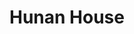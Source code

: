 ---
layout: place
title: "Hunan House"
permalink: /pennsylvania/palmerton/hunan-house.html
stateAbbr: PA
stateName: Pennsylvania
cityName: Palmerton
seo:
  name: "Hunan House"
  type: Restaurant
  links: http://palmertonhunanhouse.com/
description: "Hunan House serves delicious sushi in Palmerton, Pennsylvania. Try fresh Japanese dishes for a great dining experience. "
place_id: ChIJO6s6vJFOxIkRkI0918uQKSQ
photos:
  - name: >-
      places/ChIJO6s6vJFOxIkRkI0918uQKSQ/photos/AeeoHcLwx919tHLPPGtT_vYj4CAJw-uv_LnbaXhI8QKo0Tm3TfIjKbOXR9McWYfWFKR0QX9fML_O0Byx1L_ijpE-Hc9ExdlxqRJt0Bu0BuwuY8vKMCLqcnxexYpQb8k3SZQvOzy7o82NBQDbpXQJgIoSbrwtBfr2oqgXo_pX6rcceSTDWYVZworR4g6sqSncmiiy05RctDXRJabGkShstkQttPTXDu3VLiNofIO4nTyyTNzROvLlISrz9C7XhJhlC-iB2uhpRprTZmhyQKoqIMV1iLTIdBnSafOKfr7HXMTWz4jvfw
    widthPx: 3024
    heightPx: 4032
    authorAttributions:
      - displayName: Hunan House
        uri: https://maps.google.com/maps/contrib/110140673544786979737
        photoUri: >-
          https://lh3.googleusercontent.com/a/ACg8ocJpM9-fF5FgaquY_JeFcVIZE3WH0er9qa3jzPG6Gvhh0_m15A=s100-p-k-no-mo
    flagContentUri: >-
      https://www.google.com/local/imagery/report/?cb_client=maps_api_places.places_api&image_key=!1e10!2sAF1QipOH3tAAglPve-OC4pl59yV45Wqjz3mRZZbW4Jgh&hl=en-US
    googleMapsUri: >-
      https://www.google.com/maps/place//data=!3m4!1e2!3m2!1sAF1QipOH3tAAglPve-OC4pl59yV45Wqjz3mRZZbW4Jgh!2e10!4m2!3m1!1s0x89c44e91bc3aab3b:0x242990cbd73d8d90
  - name: >-
      places/ChIJO6s6vJFOxIkRkI0918uQKSQ/photos/AeeoHcLXJ5XuddRBc-mEnq297uY2B6DOZzhrDr8cNQ-Ej43yTeXWO1n7_rnpgk24-IylhAPwV9TJhvJ3XnrdMDoY3n1DxzcpQ1JlK5UfsJUN3I3LKH5AshPCvlOjJhWq6TRKPseqH7iMjvniYUNQTt3ETe6xf4KQWJQyY-tlGQ4bH6z2ut6LLxnNG7MC2ZfbFwJPnZ0-pDly0eoq0RF9eUGqdAT1HYFpH-UzBuriEuEXhnJJWdtLOUIZTBe3hdR4jAPW1qWDhTJTiDh01CbDcRXrrh44nQCp8BNQ-fIxqzocj0j_ug
    widthPx: 1440
    heightPx: 1080
    authorAttributions:
      - displayName: Hunan House
        uri: https://maps.google.com/maps/contrib/110140673544786979737
        photoUri: >-
          https://lh3.googleusercontent.com/a/ACg8ocJpM9-fF5FgaquY_JeFcVIZE3WH0er9qa3jzPG6Gvhh0_m15A=s100-p-k-no-mo
    flagContentUri: >-
      https://www.google.com/local/imagery/report/?cb_client=maps_api_places.places_api&image_key=!1e10!2sAF1QipOdXT9h-GNxz_ZoHuWzaEFOVTG22LB_-UPc-gCM&hl=en-US
    googleMapsUri: >-
      https://www.google.com/maps/place//data=!3m4!1e2!3m2!1sAF1QipOdXT9h-GNxz_ZoHuWzaEFOVTG22LB_-UPc-gCM!2e10!4m2!3m1!1s0x89c44e91bc3aab3b:0x242990cbd73d8d90
  - name: >-
      places/ChIJO6s6vJFOxIkRkI0918uQKSQ/photos/AeeoHcJvJ1cvBEsXZB1sUjaeVxwezUs3MF1uuT6cgJormceDHtK4ri8Ws8YeB24yG0cQr_yTr2X64nuWTjsOqyJkpe1vbyiPccyiXu0dKanLQ0mei_KGYC6VNJzu6UbGjtJ5aiwO8xJfPztt8a1YoQTtoSEJsqccdn0U36v_vhRgRmJ-2sW-SrCq30v-4fwQ974jXmE-JuAg11LZ5eTl0iNq7wYh6L5-s6fkkg7mmvvXd23Y7CBRqsdTWR4a6D4x8hKqNj0JkTy6Qb-nj2EwTLMmGgO_Fp4EulSWAs03pXGr484RqA
    widthPx: 4032
    heightPx: 3024
    authorAttributions:
      - displayName: Hunan House
        uri: https://maps.google.com/maps/contrib/110140673544786979737
        photoUri: >-
          https://lh3.googleusercontent.com/a/ACg8ocJpM9-fF5FgaquY_JeFcVIZE3WH0er9qa3jzPG6Gvhh0_m15A=s100-p-k-no-mo
    flagContentUri: >-
      https://www.google.com/local/imagery/report/?cb_client=maps_api_places.places_api&image_key=!1e10!2sAF1QipN87WXaG7H_0ryfqSg-sEe133a1mAfd1oSG8hgi&hl=en-US
    googleMapsUri: >-
      https://www.google.com/maps/place//data=!3m4!1e2!3m2!1sAF1QipN87WXaG7H_0ryfqSg-sEe133a1mAfd1oSG8hgi!2e10!4m2!3m1!1s0x89c44e91bc3aab3b:0x242990cbd73d8d90
  - name: >-
      places/ChIJO6s6vJFOxIkRkI0918uQKSQ/photos/AeeoHcJ9BsYeYFMQ2b_xqQDxhA41ocJqjIBalpZJuei8Vui_I21mWEPMIrWcvzyZf_pqjb4pVzAJ55IaSenq1HKlJiQc53CHciUpf1Kua5gbd7xeEaT0FXXZJgC1IAZbnVfONTsDFQiuRJGthD9BSt6rRboHpRIPVvJWWCmFWPT6UHN0iZ-lhn5S6NP7IwNwbWUM51_5lVF-mdkeRCbHpvAH7-IOZ7KXQ5ttx0sWQSW4RqBztZTWBif4r35-8Qt598g-KWLh0P2vrYDypcrLwbDjs3Uev5bPumi1Lkp6RxGJB-WG7jgBzLnWnLQgfRnC4Yqse_w9Az6nClE8pZB1C3qbCIIOY_UlzD1WylAhHais9_smZBjeODJX4gDNDsnUE16QqNvniluw644t32KE7JIEAtG-WttxprMKEDawsm2mSGCxukhM
    widthPx: 2268
    heightPx: 4032
    authorAttributions:
      - displayName: Kar Explore
        uri: https://maps.google.com/maps/contrib/117797427151019059179
        photoUri: >-
          https://lh3.googleusercontent.com/a-/ALV-UjXJn0Qw_a65HCnB_kDhAAON537fkhLU9M3y0U0oZG9z8yNjQNF3=s100-p-k-no-mo
    flagContentUri: >-
      https://www.google.com/local/imagery/report/?cb_client=maps_api_places.places_api&image_key=!1e10!2sCIHM0ogKEICAgICnlqHv0QE&hl=en-US
    googleMapsUri: >-
      https://www.google.com/maps/place//data=!3m4!1e2!3m2!1sCIHM0ogKEICAgICnlqHv0QE!2e10!4m2!3m1!1s0x89c44e91bc3aab3b:0x242990cbd73d8d90
  - name: >-
      places/ChIJO6s6vJFOxIkRkI0918uQKSQ/photos/AeeoHcKzToCQSgqmdfvh8wwrPLqSvdQewzyCar0U84skGnJbfRjc8kkys3dvPAdNnIx4ZyuTHcAbyK0wc0b2hqn1RVx0xg79qMaAYvUlkuNf28ObqXM0is8V7nBAgGuNwolBVEhsP4ahrIQm527E8yte-3AT_auoJ_ludjCDn6b2H4Cd2ONLjFY7gkdnSKdQdYesuqschZ98OWvzLQNnUEeJp6iX4qI5OzPgxUtlAllO4y-v22BcOvvb_uTrjtWgRtSA0YTmwx4LvfOOE3HlghXJcwAtpQgQqHbRwlWfHpRzGm5E3hDfLmZ2bNctJbquGe84h0VzyzjtvolVwCp3NwbsK_v3wZqkzFBxPPezPtVWHEfS98VC75nj2lR8cj-gLH1HMFc8RKTE_5v_VIT3SLMdIuJTpWdwnqebe1n3qTr6SkR9I5Ka
    widthPx: 4032
    heightPx: 2268
    authorAttributions:
      - displayName: Stephen Hinkle
        uri: https://maps.google.com/maps/contrib/116687568397978408695
        photoUri: >-
          https://lh3.googleusercontent.com/a-/ALV-UjXqkwcuEKSR0n0fxbRU_6fswmym-enYX6GY3FZggxFA2j6OyKbogQ=s100-p-k-no-mo
    flagContentUri: >-
      https://www.google.com/local/imagery/report/?cb_client=maps_api_places.places_api&image_key=!1e10!2sCIHM0ogKEICAgID4-I-owQE&hl=en-US
    googleMapsUri: >-
      https://www.google.com/maps/place//data=!3m4!1e2!3m2!1sCIHM0ogKEICAgID4-I-owQE!2e10!4m2!3m1!1s0x89c44e91bc3aab3b:0x242990cbd73d8d90
  - name: >-
      places/ChIJO6s6vJFOxIkRkI0918uQKSQ/photos/AeeoHcKRCxfNls2ya4JfKFIbc2wqXfWb4IznGIwJf65qC0HCu30WEpeHONA5I719d1OA3j1gUewfedB19f9rWnw0dZb3fdcn8dZYtrt6y3pZXTmwdiCtxM1GF6K4-uL7yApppJ1rNbpLwKv_YF2AFeGuSL2G4sw68LPwgI8PGOK2PVa8m-KdLJnwOwzlhyVFxVo7MMNxkP8xblN9fmiD7fgkKrN-WPkECPguHKfr9tJVoEqZ1H49gamVrooGz54a4Arspd4X3aU3J1QNSbfnV8xHmNvlmTJy6MfXrSiJWkhoTAxjfQvqXWMiAGnT4CiOObweFOFd6A-PrG_xMF-NLBx26kf9GhUMr25YlJqBbtKLxU9mzJ_7OeTNK0W5wDnPGCZMt1rAmQnYJzy_wcjobdtW64u9T6O2gAEiXtYkyeyEYmOCnpQX
    widthPx: 3024
    heightPx: 4032
    authorAttributions:
      - displayName: J Dalton
        uri: https://maps.google.com/maps/contrib/111010263223888279639
        photoUri: >-
          https://lh3.googleusercontent.com/a-/ALV-UjW3lpbK35LdMLG1XWjDPA3AesDuQd13eSwRcRuRgcUcN-Iu1Z0OQw=s100-p-k-no-mo
    flagContentUri: >-
      https://www.google.com/local/imagery/report/?cb_client=maps_api_places.places_api&image_key=!1e10!2sCIHM0ogKEICAgIDB0tOSiAE&hl=en-US
    googleMapsUri: >-
      https://www.google.com/maps/place//data=!3m4!1e2!3m2!1sCIHM0ogKEICAgIDB0tOSiAE!2e10!4m2!3m1!1s0x89c44e91bc3aab3b:0x242990cbd73d8d90
  - name: >-
      places/ChIJO6s6vJFOxIkRkI0918uQKSQ/photos/AeeoHcIfvDy_nNjc1bm-WmpYoEB_qSI92iZeKZj8w5XKZ3yFKZfVNigNAMI0Bpyj9eScqAIv9edesgg6LDqNeqqTsXgBMVF2G69sDwBags8kSRAUcvFKQRCAvSpuRUo68GrC3FquQS-iX1nL0T-ZxOUnqDCPMufQtO4HBR4_vdb82ugrIaXT30C_ZLKtK-LmCozFlTSYKECvDn0BWGSoPlqsUhZsqmhVCOZL7qfoAThTtgRux1gTye8D22yBhX3JrDwJUC7ZPNNHYeMVF0woRNTPFCNO4BlzMfTtxlbKrWd8_P-xS5IboNGaQfOCl6-gPEJojbK3jIlwlFWb9NyJURSkWeX5uWC3u_xmrZqqW0OHz0J6r-iBOar5lNU-XkpQufG9xgIY3edJ3lbHppwc9wnVlMG34dD6HCmoOyROwf2JxQ8p3A
    widthPx: 4032
    heightPx: 3024
    authorAttributions:
      - displayName: Matt Hootz
        uri: https://maps.google.com/maps/contrib/103030306721768272956
        photoUri: >-
          https://lh3.googleusercontent.com/a-/ALV-UjVJtzubv613-hwWs-PNv0DL4xuHGO4LzjhFQJrulb66-hTTxMu2=s100-p-k-no-mo
    flagContentUri: >-
      https://www.google.com/local/imagery/report/?cb_client=maps_api_places.places_api&image_key=!1e10!2sCIHM0ogKEICAgICk8trxPQ&hl=en-US
    googleMapsUri: >-
      https://www.google.com/maps/place//data=!3m4!1e2!3m2!1sCIHM0ogKEICAgICk8trxPQ!2e10!4m2!3m1!1s0x89c44e91bc3aab3b:0x242990cbd73d8d90
  - name: >-
      places/ChIJO6s6vJFOxIkRkI0918uQKSQ/photos/AeeoHcL9pvsbdJ3tv76x8yjnd44j6cnGiJ6lynaNG6zx2QQJkyKCaIb_-7bO2itkmaMQVq43WtAnKsSZ0OAQvxa7iI3zLT5TDl9whCynWH4T2VDHZ9ozGm-lHbNevun6zbbu8fMsRA6eiZqWs7jggRrRJIbull_kqW8zcRZAFHO83BLAUH_NUyk_e90rj_nANQJ9JPx7D7Ws31IJSzy8SXSrQ2--o__H2fXP6E1mh7kCTtAR6qy-4b1yK1eTppI9uLuLrJYs0fkCBeSEtRa5NelImWCd8pyexCYl_mb9kWOsU772xzzW2hgjP5f07hxthn4UyUtwP8OntS-_HDQ-jgmdpVh4CKpx6beeWb16_PM0ZGtLH3lxEFQz60b6S-le6oSusr9lMw46wxv9SEzluAGmwx-SfIsZQjowfk9uJ_g
    widthPx: 4032
    heightPx: 2268
    authorAttributions:
      - displayName: Stephen Hinkle
        uri: https://maps.google.com/maps/contrib/116687568397978408695
        photoUri: >-
          https://lh3.googleusercontent.com/a-/ALV-UjXqkwcuEKSR0n0fxbRU_6fswmym-enYX6GY3FZggxFA2j6OyKbogQ=s100-p-k-no-mo
    flagContentUri: >-
      https://www.google.com/local/imagery/report/?cb_client=maps_api_places.places_api&image_key=!1e10!2sCIHM0ogKEICAgID47rpW&hl=en-US
    googleMapsUri: >-
      https://www.google.com/maps/place//data=!3m4!1e2!3m2!1sCIHM0ogKEICAgID47rpW!2e10!4m2!3m1!1s0x89c44e91bc3aab3b:0x242990cbd73d8d90
  - name: >-
      places/ChIJO6s6vJFOxIkRkI0918uQKSQ/photos/AeeoHcIntdB7DlIkACJyrsFQzJx3hwG8PgD0VZSsrKEDTC7z2iSrpvNvyyxys5bQIXh3MM3xIh-H25MwgBto1Sqi0X0dc5pF2l6FPD4xBDU8qqpvf9T6WBJ6HPSIf6ziUzHEn_2rpRkRTaYiQhQsSpww6fMWlCBFcG8S3wR1iIGTmB10teKK4XDQQvF3RsH5xNtJt79Al2QAO4jYTGKIZx3bd6sxnFQDgRg0qUEZMAAvrqWcdaJUFAcZO9TFtBpPXcvXIbtmBdnVqgmB8FYtt3vLi2b1Y3ZCC0olzEMakdGVe4QHwaBk7YvVVL97p5MY12mPi7VVZmBEMfDRpXFfr-s9e7qdRR1XO2zo3ra7OODBb5YC7SwuEXUahEasOsPcqZzqhXAe0Le4Ev9iMd95ekNUdKPL1lTpGZ2L5RsgsPtUegl7si4K
    widthPx: 2268
    heightPx: 4032
    authorAttributions:
      - displayName: Kar Explore
        uri: https://maps.google.com/maps/contrib/117797427151019059179
        photoUri: >-
          https://lh3.googleusercontent.com/a-/ALV-UjXJn0Qw_a65HCnB_kDhAAON537fkhLU9M3y0U0oZG9z8yNjQNF3=s100-p-k-no-mo
    flagContentUri: >-
      https://www.google.com/local/imagery/report/?cb_client=maps_api_places.places_api&image_key=!1e10!2sCIHM0ogKEICAgICnlqHvsQE&hl=en-US
    googleMapsUri: >-
      https://www.google.com/maps/place//data=!3m4!1e2!3m2!1sCIHM0ogKEICAgICnlqHvsQE!2e10!4m2!3m1!1s0x89c44e91bc3aab3b:0x242990cbd73d8d90
  - name: >-
      places/ChIJO6s6vJFOxIkRkI0918uQKSQ/photos/AeeoHcKxyvh1RebWPzeFrn_3sqclPPgHa5U8gXKUxcbnqvIVriKZUMiUloAtjCPVkixK4vDk56--E7cOnf9xAfxGt3AHqxwGeUrtAAR8z1GWGn3Gyr0iRgoP1j_ctKx8hVO-VwDTrwazvnnEG9PM7fcGolIskv-pRP7yOEgye3hP4OanPa3JO_1c9a6QNcSN1tqk6ScYCSJCfOQnZSF_53IKYqkh9fIjiOEokTORxRMSnCUHS-Izrz33q1jZ7FxjCahGAJTJQGh__t3x5WU5oEYy9vdFZYGqXpd8m4fdJeNiXPamPM8ujb8J2rqJI00m3R_QNhvQNQtjz_rCWkHbSvRM9JTwEoHXkBMBYx6SiGtQpv8PGpUl0VM0ejhwdPyzOnMNSZQ1IB9qzmrvTUc1os6TlDuXaERk8cmsoDzfWUMM6wJtsA
    widthPx: 4032
    heightPx: 2268
    authorAttributions:
      - displayName: Stephen Hinkle
        uri: https://maps.google.com/maps/contrib/116687568397978408695
        photoUri: >-
          https://lh3.googleusercontent.com/a-/ALV-UjXqkwcuEKSR0n0fxbRU_6fswmym-enYX6GY3FZggxFA2j6OyKbogQ=s100-p-k-no-mo
    flagContentUri: >-
      https://www.google.com/local/imagery/report/?cb_client=maps_api_places.places_api&image_key=!1e10!2sCIHM0ogKEICAgID47va2Fg&hl=en-US
    googleMapsUri: >-
      https://www.google.com/maps/place//data=!3m4!1e2!3m2!1sCIHM0ogKEICAgID47va2Fg!2e10!4m2!3m1!1s0x89c44e91bc3aab3b:0x242990cbd73d8d90
address: 493 Delaware Ave, Palmerton, PA 18071, USA
street: 493 Delaware Ave
city: Palmerton
state: PA
zip: '18071'
country: USA
neighborhood: null
latitude: '40.803991'
longitude: '-75.604892'
accessibility_options:
  wheelchairAccessibleParking: true
  wheelchairAccessibleEntrance: true
  wheelchairAccessibleRestroom: true
  wheelchairAccessibleSeating: true
business_status: OPERATIONAL
name: Hunan House
google_maps_links:
  directionsUri: >-
    https://www.google.com/maps/dir//''/data=!4m7!4m6!1m1!4e2!1m2!1m1!1s0x89c44e91bc3aab3b:0x242990cbd73d8d90!3e0
  placeUri: https://maps.google.com/?cid=2605773064574438800
  writeAReviewUri: >-
    https://www.google.com/maps/place//data=!4m3!3m2!1s0x89c44e91bc3aab3b:0x242990cbd73d8d90!12e1
  reviewsUri: >-
    https://www.google.com/maps/place//data=!4m4!3m3!1s0x89c44e91bc3aab3b:0x242990cbd73d8d90!9m1!1b1
  photosUri: >-
    https://www.google.com/maps/place//data=!4m3!3m2!1s0x89c44e91bc3aab3b:0x242990cbd73d8d90!10e5
primary_type: Chinese Restaurant
opening_hours:
  regular: null
  current: null
secondary_opening_hours:
  regular:
    weekdayDescriptions: null
    type: null
  current:
    weekdayDescriptions: null
    type: null
phone: (610) 826-4567
price_level: PRICE_LEVEL_MODERATE
price_range: $10 &ndash; $20
rating: '4.1'
rating_count: 241
website: http://palmertonhunanhouse.com/
reviews: null
parking_options: null
payment_options: null
allow_dogs: null
curbside_pickup: null
delivery: null
dine_in: null
good_for_children: null
good_for_groups: null
good_for_sports: null
live_music: null
menu_for_children: null
outdoor_seating: null
reservable: null
restroom: null
serves_beer: null
serves_breakfast: null
serves_brunch: null
serves_cocktails: null
serves_coffee: null
serves_dinner: null
serves_dessert: null
serves_lunch: null
serves_vegetarian_food: null
serves_wine: null
takeout: null
summary: null

---
